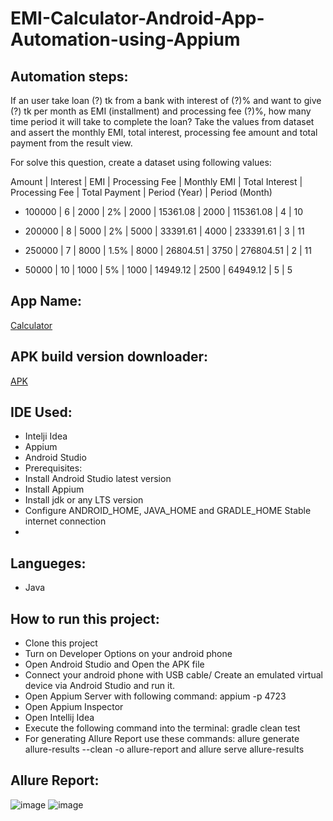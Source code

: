 # EMI-Calculator-Android-App-Automation-using-Appium

## Automation steps:
If an user take loan (?) tk from a bank with interest of (?)% and want to give (?) tk per month as EMI (installment) and processing fee (?)%, how many time period it will take to complete the loan? Take the values from dataset and assert the monthly EMI, total interest, processing fee amount and total payment from the result view.

For solve this question, create a dataset using following values:

Amount | Interest | EMI | Processing Fee | Monthly EMI | Total Interest | Processing Fee | Total Payment | Period (Year) | Period (Month)

- 100000 | 6 | 2000 | 2% | 2000 | 15361.08 | 2000 | 115361.08 | 4 | 10

- 200000 | 8 | 5000 | 2% | 5000 | 33391.61 | 4000 | 233391.61 | 3 | 11

- 250000 | 7 | 8000 | 1.5% | 8000 | 26804.51 | 3750 | 276804.51 | 2 | 11

- 50000 | 10 | 1000 | 5% | 1000 | 14949.12 | 2500 | 64949.12 | 5 | 5

## App Name:
[Calculator](https://play.google.com/store/apps/details?id=com.continuum)

## APK build version downloader:
[APK](https://apps.evozi.com/apk-downloader/)

## IDE Used:
- Intelji Idea
- Appium
- Android Studio
- Prerequisites:
- Install Android Studio latest version
- Install Appium
- Install jdk or any LTS version
- Configure ANDROID_HOME, JAVA_HOME and GRADLE_HOME Stable internet connection
- 
## Langueges:
- Java

## How to run this project:
- Clone this project
- Turn on Developer Options on your android phone
- Open Android Studio and Open the APK file
- Connect your android phone with USB cable/ Create an emulated virtual device via Android Studio and run it.
- Open Appium Server with following command: appium -p 4723
- Open Appium Inspector
- Open Intellij Idea
- Execute the following command into the terminal: gradle clean test
- For generating Allure Report use these commands: allure generate allure-results --clean -o allure-report and allure serve allure-results

## Allure Report:
![image](https://user-images.githubusercontent.com/123467715/222914584-478d08e7-2e92-4a1d-9b0c-d0a01512f7b2.png)
![image](https://user-images.githubusercontent.com/123467715/222914610-7ee6d6f9-a8b8-40e0-b94b-4c352296c401.png)




